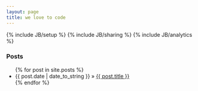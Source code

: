 ```yaml
---
layout: page
title: we love to code 
---
```

{% include JB/setup %}
{% include JB/sharing %}
{% include JB/analytics %}

### Posts

<ul class="posts">
  {% for post in site.posts %}
    <li><span>{{ post.date | date_to_string }}</span> &raquo; <a href="{{ BASE_PATH }}{{ post.url }}">{{ post.title }}</a></li>
  {% endfor %}
</ul>
